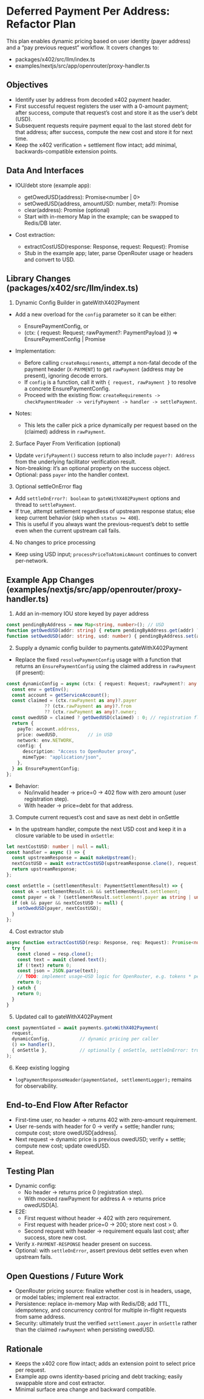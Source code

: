 # Deferred Payment Per Address: Refactor Plan

This plan enables dynamic pricing based on user identity (payer address) and a “pay previous request” workflow. It covers changes to:

- packages/x402/src/llm/index.ts
- examples/nextjs/src/app/openrouter/proxy-handler.ts

## Objectives

- Identify user by address from decoded x402 payment header.
- First successful request registers the user with a 0-amount payment; after success, compute that request’s cost and store it as the user’s debt (USD).
- Subsequent requests require payment equal to the last stored debt for that address; after success, compute the new cost and store it for next time.
- Keep the x402 verification + settlement flow intact; add minimal, backwards-compatible extension points.

## Data And Interfaces

- IOU/debt store (example app):
  - getOwedUSD(address): Promise<number | 0>
  - setOwedUSD(address, amountUSD: number, meta?): Promise<void>
  - clear(address): Promise<void> (optional)
  - Start with in-memory Map in the example; can be swapped to Redis/DB later.

- Cost extraction:
  - extractCostUSD(response: Response, request: Request): Promise<number>
  - Stub in the example app; later, parse OpenRouter usage or headers and convert to USD.

## Library Changes (packages/x402/src/llm/index.ts)

1) Dynamic Config Builder in gateWithX402Payment

- Add a new overload for the `config` parameter so it can be either:
  - EnsurePaymentConfig, or
  - (ctx: { request: Request; rawPayment?: PaymentPayload }) => EnsurePaymentConfig | Promise<EnsurePaymentConfig>

- Implementation:
  - Before calling `createRequirements`, attempt a non-fatal decode of the payment header (`X-PAYMENT`) to get `rawPayment` (address may be present), ignoring decode errors.
  - If `config` is a function, call it with `{ request, rawPayment }` to resolve a concrete EnsurePaymentConfig.
  - Proceed with the existing flow: `createRequirements -> checkPaymentHeader -> verifyPayment -> handler -> settlePayment`.

- Notes:
  - This lets the caller pick a price dynamically per request based on the (claimed) address in `rawPayment`.

2) Surface Payer From Verification (optional)

- Update `verifyPayment()` success return to also include `payer?: Address` from the underlying facilitator verification result.
- Non-breaking: it’s an optional property on the success object.
- Optional: pass `payer` into the handler context.

3) Optional settleOnError flag

- Add `settleOnError?: boolean` to `gateWithX402Payment` options and thread to `settlePayment`.
- If true, attempt settlement regardless of upstream response status; else keep current behavior (skip when `status >= 400`).
- This is useful if you always want the previous-request’s debt to settle even when the current upstream call fails.

4) No changes to price processing

- Keep using USD input; `processPriceToAtomicAmount` continues to convert per-network.

## Example App Changes (examples/nextjs/src/app/openrouter/proxy-handler.ts)

1) Add an in-memory IOU store keyed by payer address

```ts
const pendingByAddress = new Map<string, number>(); // USD
function getOwedUSD(addr: string) { return pendingByAddress.get(addr) ?? 0; }
function setOwedUSD(addr: string, usd: number) { pendingByAddress.set(addr, usd); }
```

2) Supply a dynamic config builder to payments.gateWithX402Payment

- Replace the fixed `resolvePaymentConfig` usage with a function that returns an `EnsurePaymentConfig` using the claimed address in `rawPayment` (if present):

```ts
const dynamicConfig = async (ctx: { request: Request; rawPayment?: any }) => {
  const env = getEnv();
  const account = getServiceAccount();
  const claimed = (ctx.rawPayment as any)?.payer
              ?? (ctx.rawPayment as any)?.from
              ?? (ctx.rawPayment as any)?.owner;
  const owedUSD = claimed ? getOwedUSD(claimed) : 0; // registration flow when unknown
  return {
    payTo: account.address,
    price: owedUSD,           // in USD
    network: env.NETWORK,
    config: {
      description: "Access to OpenRouter proxy",
      mimeType: "application/json",
    },
  } as EnsurePaymentConfig;
};
```

- Behavior:
  - No/invalid header → price=0 → 402 flow with zero amount (user registration step).
  - With header → price=debt for that address.

3) Compute current request’s cost and save as next debt in onSettle

- In the upstream handler, compute the next USD cost and keep it in a closure variable to be used in `onSettle`:

```ts
let nextCostUSD: number | null = null;
const handler = async () => {
  const upstreamResponse = await makeUpstream();
  nextCostUSD = await extractCostUSD(upstreamResponse.clone(), request);
  return upstreamResponse;
};

const onSettle = (settlementResult: PaymentSettlementResult) => {
  const ok = settlementResult.ok && settlementResult.settlement;
  const payer = ok ? (settlementResult.settlement!.payer as string | undefined) : undefined;
  if (ok && payer && nextCostUSD != null) {
    setOwedUSD(payer, nextCostUSD);
  }
};
```

4) Cost extractor stub

```ts
async function extractCostUSD(resp: Response, req: Request): Promise<number> {
  try {
    const cloned = resp.clone();
    const text = await cloned.text();
    if (!text) return 0;
    const json = JSON.parse(text);
    // TODO: implement usage→USD logic for OpenRouter, e.g. tokens * per-model pricing
    return 0;
  } catch {
    return 0;
  }
}
```

5) Updated call to gateWithX402Payment

```ts
const paymentGated = await payments.gateWithX402Payment(
  request,
  dynamicConfig,           // dynamic pricing per caller
  () => handler(),
  { onSettle },            // optionally { onSettle, settleOnError: true }
);
```

6) Keep existing logging

- `logPaymentResponseHeader(paymentGated, settlementLogger);` remains for observability.

## End-to-End Flow After Refactor

- First-time user, no header → returns 402 with zero-amount requirement.
- User re-sends with header for 0 → verify + settle; handler runs; compute cost; store owedUSD[address].
- Next request → dynamic price is previous owedUSD; verify + settle; compute new cost; update owedUSD.
- Repeat.

## Testing Plan

- Dynamic config:
  - No header → returns price 0 (registration step).
  - With mocked rawPayment for address A → returns price owedUSD[A].
- E2E:
  - First request without header → 402 with zero requirement.
  - First request with header price=0 → 200; store next cost > 0.
  - Second request with header → requirement equals last cost; after success, store new cost.
- Verify `X-PAYMENT-RESPONSE` header present on success.
- Optional: with `settleOnError`, assert previous debt settles even when upstream fails.

## Open Questions / Future Work

- OpenRouter pricing source: finalize whether cost is in headers, usage, or model tables; implement real extractor.
- Persistence: replace in-memory Map with Redis/DB; add TTL, idempotency, and concurrency control for multiple in-flight requests from same address.
- Security: ultimately trust the verified `settlement.payer` in `onSettle` rather than the claimed `rawPayment` when persisting owedUSD.

## Rationale

- Keeps the x402 core flow intact; adds an extension point to select price per request.
- Example app owns identity-based pricing and debt tracking; easily swappable store and cost extractor.
- Minimal surface area change and backward compatible.
